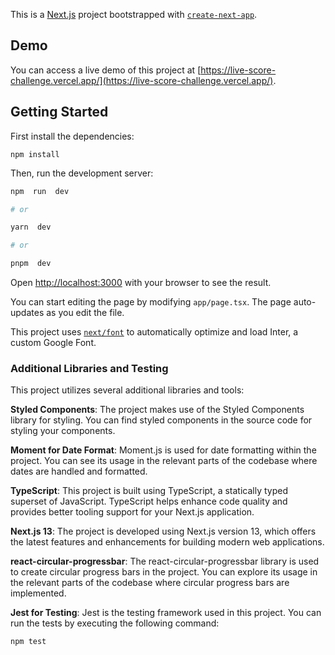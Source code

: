 
This is a [Next.js](https://nextjs.org/) project bootstrapped with [`create-next-app`](https://github.com/vercel/next.js/tree/canary/packages/create-next-app).


## Demo

You can access a live demo of this project at [https://live-score-challenge.vercel.app/](https://live-score-challenge.vercel.app/).

## Getting Started

First install the dependencies:  

`npm install`

Then, run the development server:

```bash
npm  run  dev

# or

yarn  dev

# or

pnpm  dev
```

Open [http://localhost:3000](http://localhost:3000) with your browser to see the result.

You can start editing the page by modifying `app/page.tsx`. The page auto-updates as you edit the file.

This project uses [`next/font`](https://nextjs.org/docs/basic-features/font-optimization) to automatically optimize and load Inter, a custom Google Font.

### Additional Libraries and Testing

This project utilizes several additional libraries and tools:

**Styled Components**: The project makes use of the Styled Components library for styling. You can find styled components in the source code for styling your components.
    
**Moment for Date Format**: Moment.js is used for date formatting within the project. You can see its usage in the relevant parts of the codebase where dates are handled and formatted.

**TypeScript**: This project is built using TypeScript, a statically typed superset of JavaScript. TypeScript helps enhance code quality and provides better tooling support for your Next.js application.
  
**Next.js 13**: The project is developed using Next.js version 13, which offers the latest features and enhancements for building modern web applications.
    
**react-circular-progressbar**: The react-circular-progressbar library is used to create circular progress bars in the project. You can explore its usage in the relevant parts of the codebase where circular progress bars are implemented.

**Jest for Testing**: Jest is the testing framework used in this project. You can run the tests by executing the following command:

```bash
npm test
```